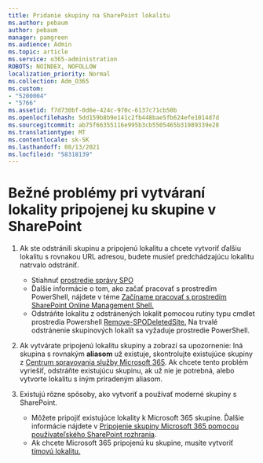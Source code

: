 ```yaml
---
title: Pridanie skupiny na SharePoint lokalitu
ms.author: pebaum
author: pebaum
manager: pamgreen
ms.audience: Admin
ms.topic: article
ms.service: o365-administration
ROBOTS: NOINDEX, NOFOLLOW
localization_priority: Normal
ms.collection: Adm_O365
ms.custom:
- "5200004"
- "5766"
ms.assetid: f7d730bf-0d6e-424c-970c-6137c71cb50b
ms.openlocfilehash: 5dd159b8b9e141c2fb448bae5fb624efe1014d7d
ms.sourcegitcommit: ab75f66355116e995b3cb5505465b31989339e28
ms.translationtype: MT
ms.contentlocale: sk-SK
ms.lasthandoff: 08/13/2021
ms.locfileid: "58318139"
---
```

# <a name="common-issues-when-creating-a-group-connected-site-in-sharepoint"></a>Bežné problémy pri vytváraní lokality pripojenej ku skupine v SharePoint

1. Ak ste odstránili skupinu a pripojenú lokalitu a chcete vytvoriť ďalšiu lokalitu s rovnakou URL adresou, budete musieť predchádzajúcu lokalitu natrvalo odstrániť.

   - Stiahnuť [prostredie správy SPO](https://support.office.com/article/introduction-to-the-sharepoint-online-management-shell-c16941c3-19b4-4710-8056-34c034493429)
   - Ďalšie informácie o tom, ako začať pracovať s prostredím PowerShell, nájdete v téme [Začíname pracovať s prostredím SharePoint Online Management Shell.](https://docs.microsoft.com/powershell/module/sharepoint-online/remove-sposite)
   - Odstráňte lokalitu z odstránených lokalít pomocou rutiny typu cmdlet prostredia Powershell [Remove-SPODeletedSite.](https://docs.microsoft.com/powershell/module/sharepoint-online/remove-sposite?view=sharepoint-ps) Na trvalé odstránenie skupinových lokalít sa vyžaduje prostredie PowerShell.

1. Ak vytvárate pripojenú lokalitu skupiny a zobrazí sa upozornenie: Iná skupina s rovnakým **aliasom** už existuje, skontrolujte existujúce skupiny z [Centrum spravovania služby Microsoft 365](https://admin.microsoft.com/AdminPortal/Home#/groups). Ak chcete tento problém vyriešiť, odstráňte existujúcu skupinu, ak už nie je potrebná, alebo vytvorte lokalitu s iným priradeným aliasom.

1. Existujú rôzne spôsoby, ako vytvoriť a používať moderné skupiny s SharePoint.

   - Môžete pripojiť existujúce lokality k Microsoft 365 skupine. Ďalšie informácie nájdete v [Pripojenie skupiny Microsoft 365 pomocou používateľského SharePoint rozhrania](https://docs.microsoft.com/sharepoint/dev/transform/modernize-connect-to-office365-group#connect-an-office-365-group-using-the-sharepoint-user-interface).
   - Ak chcete Microsoft 365 pripojenú ku skupine, musíte vytvoriť [tímovú lokalitu.](https://admin.microsoft.com/sharepoint)
